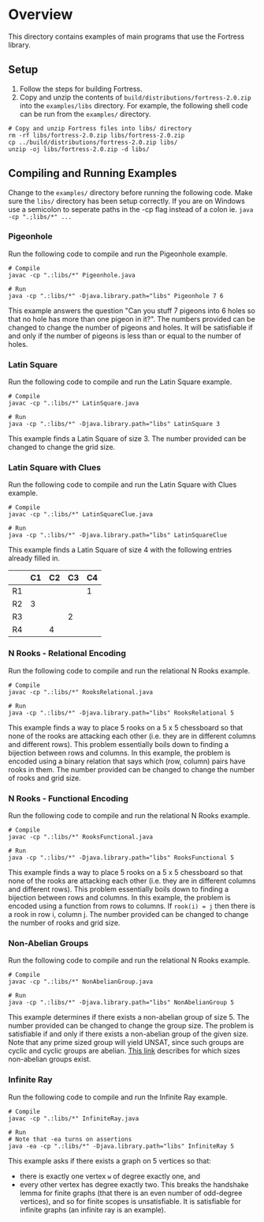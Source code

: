 # Overview

This directory contains examples of main programs that use the Fortress library.

<!-- ## Included examples
1. Smtlibparsemain.java: Uses Fortress Smtlibparser to parse an 
SMT-lIB file passed as an argument. Sets default scopes for all 
scopes (uses ?? for built-in Ints), calls default model finder 
(eufsolver/Z3) and prints result.
2. alg212.java: Uses Fortress API to create TPTP problem ALG212+1.p 
(TPTP version 7.2.0).  The scope for the universal sort is passed as an 
argument, calls default model finder (eufsolver/Z3) and prints result. -->

## Setup
1. Follow the steps for building Fortress.
2. Copy and unzip the contents of `build/distributions/fortress-2.0.zip` into the `examples/libs` directory.
For example, the following shell code can be run from the `examples/` directory.
```
# Copy and unzip Fortress files into libs/ directory
rm -rf libs/fortress-2.0.zip libs/fortress-2.0.zip
cp ../build/distributions/fortress-2.0.zip libs/
unzip -oj libs/fortress-2.0.zip -d libs/
```

## Compiling and Running Examples
Change to the `examples/` directory before running the following code.
Make sure the `libs/` directory has been setup correctly.
If you are on Windows use a semicolon to seperate paths in the -cp flag instead of a colon ie. `java -cp ".;libs/*" ...`

### Pigeonhole
Run the following code to compile and run the Pigeonhole example.
```
# Compile
javac -cp ".:libs/*" Pigeonhole.java

# Run
java -cp ".:libs/*" -Djava.library.path="libs" Pigeonhole 7 6
```
This example answers the question "Can you stuff 7 pigeons into 6 holes so that no hole has more than one pigeon in it?".
The numbers provided can be changed to change the number of pigeons and holes.
It will be satisfiable if and only if the number of pigeons is less than or equal to the number of holes.

### Latin Square
Run the following code to compile and run the Latin Square example.
```
# Compile
javac -cp ".:libs/*" LatinSquare.java

# Run
java -cp ".:libs/*" -Djava.library.path="libs" LatinSquare 3
```
This example finds a Latin Square of size 3.
The number provided can be changed to change the grid size.

### Latin Square with Clues
Run the following code to compile and run the Latin Square with Clues example.
```
# Compile
javac -cp ".:libs/*" LatinSquareClue.java

# Run
java -cp ".:libs/*" -Djava.library.path="libs" LatinSquareClue
```
This example finds a Latin Square of size 4 with the following entries already filled in.

|    | C1 | C2 | C3 | C4 |
|----|----|----|----|----|
| R1 |    |    |    | 1  |
| R2 | 3  |    |    |    |
| R3 |    |    | 2  |    |
| R4 |    | 4  |    |    |

### N Rooks - Relational Encoding
Run the following code to compile and run the relational N Rooks example.
```
# Compile
javac -cp ".:libs/*" RooksRelational.java

# Run
java -cp ".:libs/*" -Djava.library.path="libs" RooksRelational 5
```
This example finds a way to place 5 rooks on a 5 x 5 chessboard so that none of
the rooks are attacking each other (i.e. they are in different columns and
different rows).
This problem essentially boils down to finding a bijection between rows and columns.
In this example, the problem is encoded using a binary relation that says which
(row, column) pairs have rooks in them.
The number provided can be changed to change the number of rooks and grid size.

### N Rooks - Functional Encoding
Run the following code to compile and run the relational N Rooks example.
```
# Compile
javac -cp ".:libs/*" RooksFunctional.java

# Run
java -cp ".:libs/*" -Djava.library.path="libs" RooksFunctional 5
```
This example finds a way to place 5 rooks on a 5 x 5 chessboard so that none of
the rooks are attacking each other (i.e. they are in different columns and
different rows).
This problem essentially boils down to finding a bijection between rows and columns.
In this example, the problem is encoded using a function from rows to columns.
If `rook(i) = j` then there is a rook in row i, column j.
The number provided can be changed to change the number of rooks and grid size.

### Non-Abelian Groups
Run the following code to compile and run the relational N Rooks example.
```
# Compile
javac -cp ".:libs/*" NonAbelianGroup.java

# Run
java -cp ".:libs/*" -Djava.library.path="libs" NonAbelianGroup 5
```
This example determines if there exists a non-abelian group of size 5.
The number provided can be changed to change the group size.
The problem is satisfiable if and only if there exists a non-abelian group of the given size.
Note that any prime sized group will yield UNSAT, since such groups are cyclic and cyclic groups are abelian.
[This link](https://en.wikipedia.org/wiki/List_of_small_groups#List_of_small_non-abelian_groups) describes for which sizes non-abelian groups exist.

### Infinite Ray
Run the following code to compile and run the Infinite Ray example.
```
# Compile
javac -cp ".:libs/*" InfiniteRay.java

# Run
# Note that -ea turns on assertions
java -ea -cp ".:libs/*" -Djava.library.path="libs" InfiniteRay 5
```
This example asks if there exists a graph on 5 vertices so that:
* there is exactly one vertex `w` of degree exactly one, and
* every other vertex has degree exactly two.
This breaks the handshake lemma for finite graphs (that there is an even number 
of odd-degree vertices), and so for finite scopes is unsatisfiable.
It is satisfiable for infinite graphs (an infinite ray is an example).

